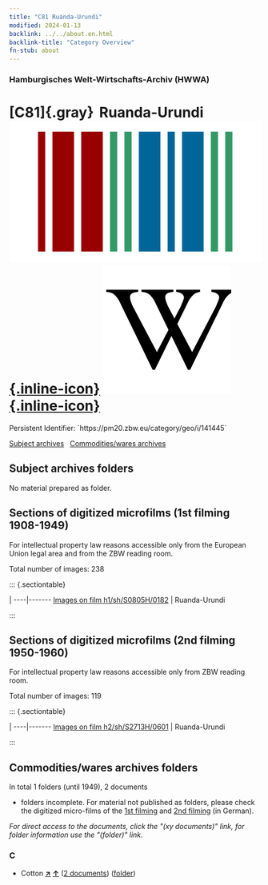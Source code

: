 ```yaml
---
title: "C81 Ruanda-Urundi"
modified: 2024-01-13
backlink: ../../about.en.html
backlink-title: "Category Overview"
fn-stub: about
---
```


### Hamburgisches Welt-Wirtschafts-Archiv (HWWA)

# [C81]{.gray}&#8201; Ruanda-Urundi &#160; [![Wikidata](/images/Wikidata-logo.svg "Wikidata"){.inline-icon}](http://www.wikidata.org/entity/Q590743) [![Wikipedia](/images/Wikipedia-W.svg "Wikipedia"){.inline-icon}](https://en.wikipedia.org/wiki/Ruanda-Urundi)

<div class="hint">Persistent Identifier: `https://pm20.zbw.eu/category/geo/i/141445`</div>





[Subject archives](#subject-archives-folders) &#160; [Commodities/wares archives](#commoditieswares-archives-folders)




## Subject archives folders








No material prepared as folder.



<a id="filmsections" />

## Sections of digitized microfilms (1st filming 1908-1949)

<p>For intellectual property law reasons accessible only from the European Union legal area and from the ZBW reading room.</p>



<p>Total number of images: 238</p>




::: {.sectiontable}

 | 
----|-------
<a class="btn" href="https://pm20.zbw.eu/film/h1/sh/S0805H/0182" rel="nofollow">Images on film h1/sh/S0805H/0182</a> | Ruanda-Urundi


:::




## Sections of digitized microfilms (2nd filming 1950-1960)

<p>For intellectual property law reasons accessible only from ZBW reading room.</p>



<p>Total number of images: 119</p>




::: {.sectiontable}

 | 
----|-------
<a class="btn" href="https://pm20.zbw.eu/film/h2/sh/S2713H/0601" rel="nofollow">Images on film h2/sh/S2713H/0601</a> | Ruanda-Urundi


:::














## Commodities/wares archives folders











In total 1 folders (until 1949), 2 documents
- folders incomplete.  For material not published as folders, please check the
digitized micro-films of the [1st filming](/film/h1_wa.de.html) and [2nd
filming](/film/h2_wa.de.html) (in German).

_For direct access to the documents, click the "(xy documents)" link, for folder information use the "(folder)" link._



### C

- Cotton [**&nearr;**](../../../ware/i/142089/about.en.html "Cotton (xXX all over the world)") [**&uarr;**](../../../ware/about.en.html#PLW04-Bw "Ware category system") (<a href="https://pm20.zbw.eu/iiifview/folder/wa/142089,141445" title="about: Cotton : Ruanda-Urundi" target="_blank">2 documents</a>) ([folder](../../../../folder/wa/1420xx/142089/1414xx/141445/about.en.html))




